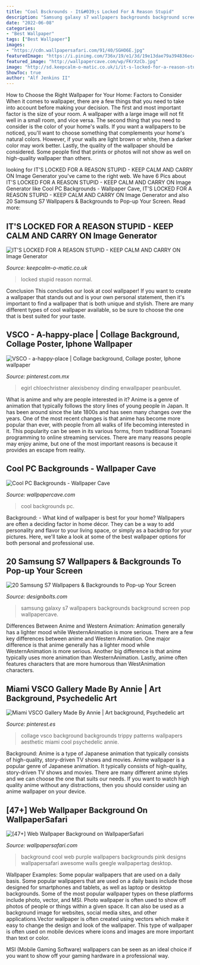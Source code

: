 ```yaml
---
title: "Cool Bsckrounds - It&#039;s Locked For A Reason Stupid"
description: "Samsung galaxy s7 wallpapers backgrounds background screen pop wallpapercave"
date: "2022-06-08"
categories:
- "Best Wallpaper"
tags: ["Best Wallpaper"]
images:
- "https://cdn.wallpapersafari.com/91/40/SGHO6E.jpg"
featuredImage: "https://i.pinimg.com/736x/19/e1/3d/19e13dae79a394836ec45b312d6efb67.jpg"
featured_image: "http://wallpapercave.com/wp/FKrXzCb.jpg"
image: "http://sd.keepcalm-o-matic.co.uk/i/it-s-locked-for-a-reason-stupid-2.png"
ShowToc: true
author: "Alf Jenkins II"
---
```



How to Choose the Right Wallpaper for Your Home: Factors to Consider
When it comes to wallpaper, there are a few things that you need to take into account before making your decision. The first and most important factor is the size of your room. A wallpaper with a large image will not fit well in a small room, and vice versa. 
The second thing that you need to consider is the color of your home's walls. If you want a wallpapers to be noticed, you'll want to choose something that complements your home's natural colors. However, if your walls are light brown or white, then a darker color may work better. 
Lastly, the quality of the wallpaper should be considered. Some people find that prints or photos will not show as well on high-quality wallpaper than others.

	

		
looking for IT&#039;S LOCKED FOR A REASON STUPID - KEEP CALM AND CARRY ON Image Generator you've came to the right web. We have 6 Pics about IT&#039;S LOCKED FOR A REASON STUPID - KEEP CALM AND CARRY ON Image Generator like Cool PC Backgrounds - Wallpaper Cave, IT&#039;S LOCKED FOR A REASON STUPID - KEEP CALM AND CARRY ON Image Generator and also 20 Samsung S7 Wallpapers &amp; Backgrounds to Pop-up Your Screen. Read more:
		
    
## IT&#039;S LOCKED FOR A REASON STUPID - KEEP CALM AND CARRY ON Image Generator

<img loading=lazy src="http://sd.keepcalm-o-matic.co.uk/i/it-s-locked-for-a-reason-stupid-2.png" onerror="this.onerror=null;this.src='https://tse4.mm.bing.net/th?id=OIP.baQvPnuo2pGzCaHOXR5gwQHaIp&amp;pid=15.1';" alt="IT&#039;S LOCKED FOR A REASON STUPID - KEEP CALM AND CARRY ON Image Generator">

_Source: keepcalm-o-matic.co.uk_

>locked stupid reason normal. 

	

Conclusion
This concludes our look at cool wallpaper! If you want to create a wallpaper that stands out and is your own personal statement, then it's important to find a wallpaper that is both unique and stylish. There are many different types of cool wallpaper available, so be sure to choose the one that is best suited for your taste.

    
## VSCO - A-happy-place | Collage Background, Collage Poster, Iphone Wallpaper

<img loading=lazy src="https://i.pinimg.com/originals/11/e6/47/11e64747a079968b905ea1d819d227ed.jpg" onerror="this.onerror=null;this.src='https://tse2.mm.bing.net/th?id=OIP.Nb2KpjomKBTvHgTw5jSLTgHaLK&amp;pid=15.1';" alt="VSCO - a-happy-place | Collage background, Collage poster, Iphone wallpaper">

_Source: pinterest.com.mx_

>egirl chloechristner alexisbenoy dinding enwallpaper peanbuulet. 

	

What is anime and why are people interested in it?
Anime is a genre of animation that typically follows the story lines of young people in Japan. It has been around since the late 1800s and has seen many changes over the years. One of the most recent changes is that anime has become more popular than ever, with people from all walks of life becoming interested in it. This popularity can be seen in its various forms, from traditional Toonami programming to online streaming services. There are many reasons people may enjoy anime, but one of the most important reasons is because it provides an escape from reality.

    
## Cool PC Backgrounds - Wallpaper Cave

<img loading=lazy src="http://wallpapercave.com/wp/FKrXzCb.jpg" onerror="this.onerror=null;this.src='https://tse4.mm.bing.net/th?id=OIP.EJZZAU7yA9tuvVkdsK0NTQHaEo&amp;pid=15.1';" alt="Cool PC Backgrounds - Wallpaper Cave">

_Source: wallpapercave.com_

>cool backgrounds pc. 

	

Background: - What kind of wallpaper is best for your home?
Wallpapers are often a deciding factor in home décor. They can be a way to add personality and flavor to your living space, or simply as a backdrop for your pictures. Here, we'll take a look at some of the best wallpaper options for both personal and professional use.

    
## 20 Samsung S7 Wallpapers &amp; Backgrounds To Pop-up Your Screen

<img loading=lazy src="http://www.designbolts.com/wp-content/uploads/2017/03/Coloful-Samsung-Galaxy-S7-Wallpaper.jpg" onerror="this.onerror=null;this.src='https://tse3.mm.bing.net/th?id=OIP._B8mSovLzyJdL7dHREE5PgHaNK&amp;pid=15.1';" alt="20 Samsung S7 Wallpapers &amp; Backgrounds to Pop-up Your Screen">

_Source: designbolts.com_

>samsung galaxy s7 wallpapers backgrounds background screen pop wallpapercave. 

	

Differences Between Anime and Western Animation: Animation generally has a lighter mood while WesternAnimation is more serious.
There are a few key differences between anime and Western Animation. One major difference is that anime generally has a lighter mood while WesternAnimation is more serious. Another big difference is that anime typically uses more animation than WesternAnimation. Lastly, anime often features characters that are more humorous than WestAnimation characters.

    
## Miami VSCO Gallery Made By Annie | Art Background, Psychedelic Art

<img loading=lazy src="https://i.pinimg.com/736x/19/e1/3d/19e13dae79a394836ec45b312d6efb67.jpg" onerror="this.onerror=null;this.src='https://tse3.mm.bing.net/th?id=OIP.tnmoVvvS0XYG-VAifA8iYAHaJ4&amp;pid=15.1';" alt="Miami VSCO Gallery Made By Annie | Art background, Psychedelic art">

_Source: pinterest.es_

>collage vsco background backgrounds trippy patterns wallpapers aesthetic miami cool psychedelic annie. 

	

Background: Anime is a type of Japanese animation that typically consists of high-quality, story-driven TV shows and movies.
Anime wallpaper is a popular genre of Japanese animation. It typically consists of high-quality, story-driven TV shows and movies. There are many different anime styles and we can choose the one that suits our needs. If you want to watch high quality anime without any distractions, then you should consider using an anime wallpaper on your device.

    
## [47+] Web Wallpaper Background On WallpaperSafari

<img loading=lazy src="https://cdn.wallpapersafari.com/91/40/SGHO6E.jpg" onerror="this.onerror=null;this.src='https://tse1.mm.bing.net/th?id=OIP.ayEtgZE_BOlZds4oxqUycQHaEo&amp;pid=15.1';" alt="[47+] Web Wallpaper Background on WallpaperSafari">

_Source: wallpapersafari.com_

>background cool web purple wallpapers backgrounds pink designs wallpapersafari awesome walls geegle wallpapertag desktop. 

	

Wallpaper Examples: Some popular wallpapers that are used on a daily basis.
Some popular wallpapers that are used on a daily basis include those designed for smartphones and tablets, as well as laptop or desktop backgrounds. Some of the most popular wallpaper types on these platforms include photo, vector, and MSI. 
Photo wallpaper is often used to show off photos of people or things within a given space. It can also be used as a background image for websites, social media sites, and other applications.Vector wallpaper is often created using vectors which make it easy to change the design and look of the wallpaper. This type of wallpaper is often used on mobile devices where icons and images are more important than text or color. 

MSI (Mobile Gaming Software) wallpapers can be seen as an ideal choice if you want to show off your gaming hardware in a professional way.

